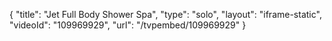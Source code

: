 {
    "title": "Jet Full Body Shower Spa",
    "type": "solo",
    "layout": "iframe-static",
    "videoId": "109969929",
    "url": "\/tvpembed\/109969929"
}